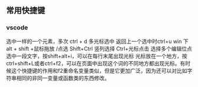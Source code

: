 ## 常用快捷键

### vscode
选中一样的一个元素，多次 ctrl + d  多光标选中  返回上一个选中时ctrl+u
win 下 alt + shift +鼠标拖放 /点选
Shift+Ctrl 竖列选择 Ctrl+光标点击 选择多个编辑位点
选中一段文字，按shift+alt+i，可以在每行末尾出现光标
光标放在一个地方，按ctrl+shift+L或者ctrl+f2，可以在页面中出现这个词的不同地方都出现光标。有时候这个快捷键的作用和f2重命名变量类似，但是它更加广泛，因为还可以对比如字符串相同的非同一变量或函数类的东西修改。
